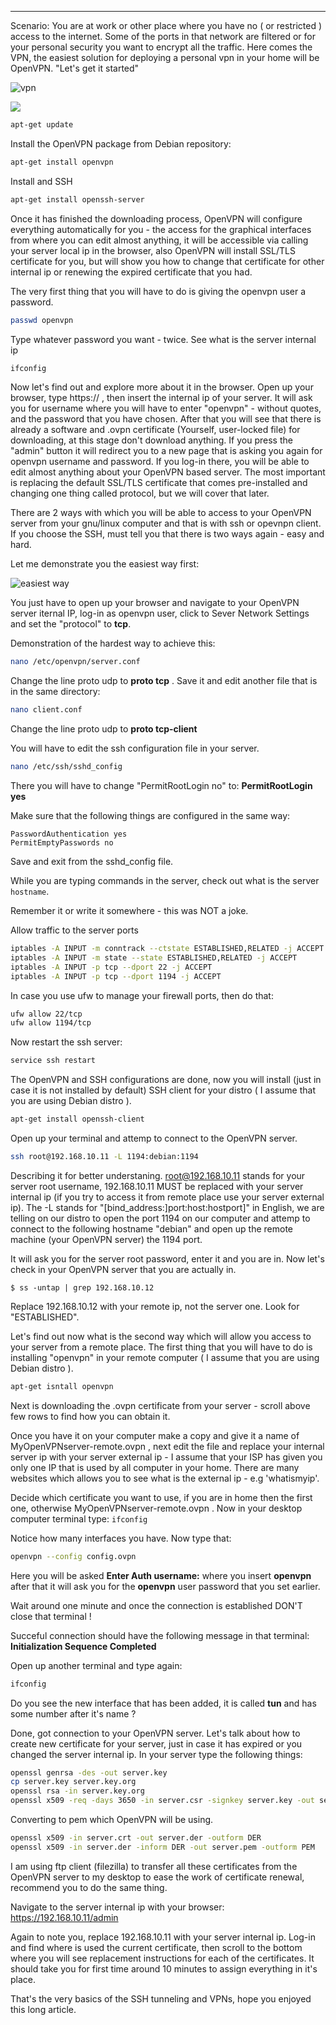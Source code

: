 
---

Scenario: You are at work or other place where you have no ( or restricted ) access to the internet. Some of the ports in that network are filtered or for your personal security you want to encrypt all the traffic. Here comes the VPN, the easiest solution for deploying a personal vpn in your home will be OpenVPN. "Let's get it started"

![vpn]({|img|}/vpn_network/vpn-network-and-ssh-tunneling.jpg)

![]({|img|}/vpn_network/vpn-network-and-ssh-tunneling2.jpg)

```bash
apt-get update
```

Install the OpenVPN package from Debian repository:

```bash
apt-get install openvpn
```

Install and SSH

```bash
apt-get install openssh-server
```

Once it has finished the downloading process, OpenVPN will configure everything automatically for you - the access for the graphical interfaces from where you can edit almost anything, it will be accessible via calling your server local ip in the browser, also OpenVPN will install SSL/TLS certificate for you, but will show you how to change that certificate for other internal ip or renewing the expired certificate that you had.

The very first thing that you will have to do is giving the openvpn user a password.

```bash
passwd openvpn
```

Type whatever password you want - twice.
See what is the server internal ip

```bash
ifconfig
```

Now let's find out and explore more about it in the browser. Open up your browser, type https:// , then insert the internal ip of your server. It will ask you for username where you will have to enter "openvpn" - without quotes, and the password that you have chosen. After that you will see that there is already a software and .ovpn certificate (Yourself, user-locked file) for downloading, at this stage don't download anything. If you press the "admin" button it will redirect you to a new page that is asking you again for openvpn username and password. If you log-in there, you will be able to edit almost anything about your OpenVPN based server. The most important is replacing the default SSL/TLS certificate that comes pre-installed and changing one thing called protocol, but we will cover that later.

There are 2 ways with which you will be able to access to your OpenVPN server from your gnu/linux computer and that is with ssh or opevnpn client. If you choose the SSH, must tell you that there is two ways again - easy and hard.

Let me demonstrate you the easiest way first:

![easiest way]({|img|}/1misc/changetotcp.png)

You just have to open up your browser and navigate to your OpenVPN server iternal IP, log-in as openvpn user, click to Sever Network Settings and set the "protocol" to **tcp**.

Demonstration of the hardest way to achieve this:

```bash 
nano /etc/openvpn/server.conf
```

Change the line proto udp to **proto tcp** . Save it and edit another file that is in the same directory:

```bash 
nano client.conf
```

Change the line proto udp to **proto tcp-client**

You will have to edit the ssh configuration file in your server.

```bash 
nano /etc/ssh/sshd_config
```

There you will have to change "PermitRootLogin no" to: **PermitRootLogin yes**

Make sure that the following things are configured in the same way:

```
PasswordAuthentication yes
PermitEmptyPasswords no
```

Save and exit from the sshd_config file.

While you are typing commands in the server, check out what is the server `hostname`.

Remember it or write it somewhere - this was NOT a joke.

Allow traffic to the server ports

```bash
iptables -A INPUT -m conntrack --ctstate ESTABLISHED,RELATED -j ACCEPT
iptables -A INPUT -m state --state ESTABLISHED,RELATED -j ACCEPT
iptables -A INPUT -p tcp --dport 22 -j ACCEPT
iptables -A INPUT -p tcp --dport 1194 -j ACCEPT
```

In case you use ufw to manage your firewall ports, then do that:

```bash
ufw allow 22/tcp
ufw allow 1194/tcp
```

Now restart the ssh server:

```bash
service ssh restart
```

The OpenVPN and SSH configurations are done, now you will install (just in case it is not installed by default) SSH client for your distro ( I assume that you are using Debian distro ). 

```bash
apt-get install openssh-client
```

Open up your terminal and attemp to connect to the OpenVPN server.

```bash
ssh root@192.168.10.11 -L 1194:debian:1194
```

Describing it for better understaning. root@192.168.10.11 stands for your server root username, 192.168.10.11 MUST be replaced with your server internal ip (if you try to access it from remote place use your server external ip). The -L stands for "[bind_address:]port:host:hostport]" in English, we are telling on our distro to open the port 1194 on our computer and attemp to connect to the following hostname "debian" and open up the remote machine (your OpenVPN server) the 1194 port. 

It will ask you for the server root password, enter it and you are in. Now let's check in your OpenVPN server that you are actually in.

```$ ss -untap | grep 192.168.10.12```

Replace 192.168.10.12 with your remote ip, not the server one. Look for "ESTABLISHED".

Let's find out now what is the second way which will allow you access to your server from a remote place. The first thing that you will have to do is installing "openvpn" in your remote computer ( I assume that you are using Debian distro ). 

```bash
apt-get isntall openvpn
```

Next is downloading the .ovpn certificate from your server - scroll above few rows to find how you can obtain it.

Once you have it on your computer make a copy and give it a name of MyOpenVPNserver-remote.ovpn , next edit the file and replace your internal server ip with your server external ip - I assume that your ISP has given you only one IP that is used by all computer in your home. There are many websites which allows you to see what is the external ip - e.g 'whatismyip'.

Decide which certificate you want to use, if you are in home then the first one, otherwise MyOpenVPNserver-remote.ovpn . Now in your desktop computer terminal type: `ifconfig`

Notice how many interfaces you have. Now type that:

```bash
openvpn --config config.ovpn
```

Here you will be asked **Enter Auth username:** where you insert **openvpn** after that it will ask you for the **openvpn** user password that you set earlier.

Wait around one minute and once the connection is established DON'T close that terminal !

Succeful connection should have the following message in that terminal: **Initialization Sequence Completed**

Open up another terminal and type again:

```bash
ifconfig
```

Do you see the new interface that has been added, it is called **tun** and has some number after it's name ? 

Done, got connection to your OpenVPN server. Let's talk about how to create new certificate for your server, just in case it has expired or you changed the server internal ip. In your server type the following things:

```bash
openssl genrsa -des -out server.key
cp server.key server.key.org 
openssl rsa -in server.key.org
openssl x509 -req -days 3650 -in server.csr -signkey server.key -out server.crt
```

Converting to pem which OpenVPN will be using.

```bash
openssl x509 -in server.crt -out server.der -outform DER
openssl x509 -in server.der -inform DER -out server.pem -outform PEM
```

I am using ftp client (filezilla) to transfer all these certificates from the OpenVPN server to my desktop to ease the work of certificate renewal, recommend you to do the same thing.

Navigate to the server internal ip with your browser: https://192.168.10.11/admin

Again to note you, replace 192.168.10.11 with your server internal ip. Log-in and find where is used the current certificate, then scroll to the bottom where you will see replacement instructions for each of the certificates. It should take you for first time around 10 minutes to assign everything in it's place.

That's the very basics of the SSH tunneling and VPNs, hope you enjoyed this long article.
